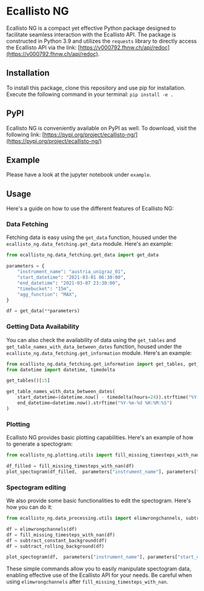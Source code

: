 # Ecallisto NG 
Ecallisto NG is a compact yet effective Python package designed to facilitate seamless interaction with the Ecallisto API. 
The package is constructed in Python 3.9 and utilizes the `requests` library to directly access the Ecallisto API via the link: [https://v000792.fhnw.ch/api/redoc](https://v000792.fhnw.ch/api/redoc).

## Installation
To install this package, clone this repository and use pip for installation. Execute the following command in your terminal:
```pip install -e .```

## PyPI
Ecallisto NG is conveniently available on PyPI as well. To download, visit the following link: [https://pypi.org/project/ecallisto-ng/](https://pypi.org/project/ecallisto-ng/)

## Example
Please have a look at the jupyter notebook under `example`. 

## Usage
Here's a guide on how to use the different features of Ecallisto NG:

### Data Fetching
Fetching data is easy using the `get_data` function, housed under the `ecallisto_ng.data_fetching.get_data` module. Here's an example:

```python
from ecallisto_ng.data_fetching.get_data import get_data

parameters = {
    "instrument_name": "austria_unigraz_01",
    "start_datetime": "2021-03-01 06:30:00",
    "end_datetime": "2021-03-07 23:30:00",
    "timebucket": "15m",
    "agg_function": "MAX",
}

df = get_data(**parameters)
```

### Getting Data Availability
You can also check the availability of data using the `get_tables` and `get_table_names_with_data_between_dates` function, housed under the `ecallisto_ng.data_fetching.get_information` module. Here's an example:

```python
from ecallisto_ng.data_fetching.get_information import get_tables, get_table_names_with_data_between_dates
from datetime import datetime, timedelta

get_tables()[:5]

get_table_names_with_data_between_dates(
    start_datetime=(datetime.now() - timedelta(hours=24)).strftime("%Y-%m-%d %H:%M:%S"),
    end_datetime=datetime.now().strftime("%Y-%m-%d %H:%M:%S")
)
```

### Plotting 
Ecallisto NG provides basic plotting capabilities. Here's an example of how to generate a spectogram:
```python
from ecallisto_ng.plotting.utils import fill_missing_timesteps_with_nan, plot_spectogram

df_filled = fill_missing_timesteps_with_nan(df)
plot_spectogram(df_filled,  parameters["instrument_name"], parameters["start_datetime"], parameters["end_datetime"])
```

### Spectogram editing
We also provide some basic functionalities to edit the spectogram. Here's how you can do it:
```python
from ecallisto_ng.data_processing.utils import elimwrongchannels, subtract_constant_background, subtract_rolling_background

df = elimwrongchannels(df)
df = fill_missing_timesteps_with_nan(df)
df = subtract_constant_background(df)
df = subtract_rolling_background(df)

plot_spectogram(df,  parameters["instrument_name"], parameters["start_datetime"], parameters["end_datetime"])
```
These simple commands allow you to easily manipulate spectogram data, enabling effective use of the Ecallisto API for your needs.
Be careful when using `elimwrongchannels` after `fill_missing_timesteps_with_nan`.
